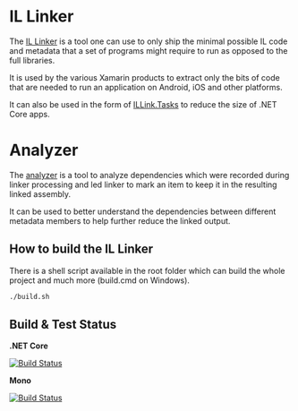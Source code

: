# IL Linker

The [IL Linker](src/linker/README.md) is a tool one can use to only ship the minimal possible IL code and metadata that a set of 
programs might require to run as opposed to the full libraries.

It is used by the various Xamarin products to extract only the bits of code that are needed to run
an application on Android, iOS and other platforms.

It can also be used in the form of [ILLink.Tasks](src/ILLink.Tasks/README.md) to reduce the size of .NET Core apps.

# Analyzer

The [analyzer](src/analyzer/README.md) is a tool to analyze dependencies which were recorded during linker processing and led linker to mark an item to keep it in the resulting linked assembly.

It can be used to better understand the dependencies between different metadata members to help further reduce the linked output.

## How to build the IL Linker

There is a shell script available in the root folder which can build the whole project and much more (build.cmd on Windows).

```sh
./build.sh
```

## Build & Test Status

**.NET Core**

[![Build Status](https://dev.azure.com/dnceng/public/_apis/build/status/mono/linker-ci?branchName=master)](https://dev.azure.com/dnceng/public/_build/latest?definitionId=364&branchName=master)

**Mono**

[![Build Status](https://jenkins.mono-project.com/buildStatus/icon?job=test-linker-mainline)](https://jenkins.mono-project.com/job/test-linker-mainline/)
